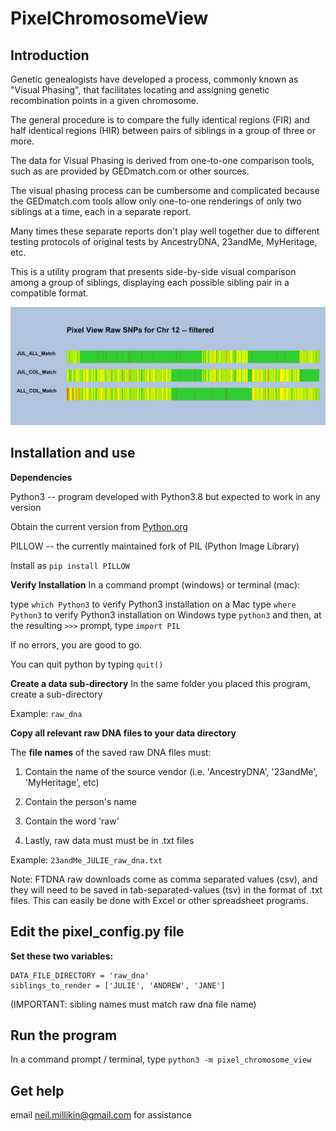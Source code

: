 # PixelChromosomeView

## Introduction

Genetic genealogists have developed a process, commonly known as "Visual Phasing", that facilitates locating and assigning genetic recombination points in a given chromosome.

The general procedure is to compare the fully identical regions (FIR) and half identical regions (HIR) between pairs of siblings in a group of three or more.

The data for Visual Phasing is derived from one-to-one comparison tools, such as are provided by GEDmatch.com or other sources.

The visual phasing process can be cumbersome and complicated because the GEDmatch.com tools allow only one-to-one renderings of only two siblings at a time, each in a separate report.

Many times these separate reports don't play well together due to different testing protocols of original tests by AncestryDNA, 23andMe, MyHeritage, etc.

This is a utility program that presents side-by-side visual comparison among a group of siblings, displaying each possible sibling pair in a compatible format.

![example image](example_pixel_chromosome_view.PNG)

## Installation and use

**Dependencies**

Python3 -- program developed with Python3.8 but expected to work in any version

Obtain the current version from [Python.org](https://www.python.org)


PILLOW -- the currently maintained fork of PIL (Python Image Library)

Install as `pip install PILLOW`

**Verify Installation**
In a command prompt (windows) or terminal (mac):

type `which Python3` to verify Python3 installation on a Mac
type `where Python3` to verify Python3 installation on Windows
type `python3` and then, at the resulting `>>>` prompt, type `import PIL`

If no errors, you are good to go.

You can quit python by typing `quit()`

**Create a data sub-directory**
In the same folder you placed this program, create a sub-directory

Example: `raw_dna`

**Copy all relevant raw DNA files to your data directory**

The **file names** of the saved raw DNA files must:

1. Contain the name of the source vendor (i.e. 'AncestryDNA', '23andMe', 'MyHeritage', etc)

2. Contain the person's name

3. Contain the word 'raw'

4. Lastly, raw data must must be in  .txt files

Example: `23andMe_JULIE_raw_dna.txt`

Note: FTDNA raw downloads come as comma separated values (csv),
and they will need to be saved in tab-separated-values (tsv)
in the format of .txt files.  This can easily be done with
Excel or other spreadsheet programs.


## Edit the pixel_config.py file
**Set these two variables:**
```
DATA_FILE_DIRECTORY = 'raw_dna'
siblings_to_render = ['JULIE', 'ANDREW', 'JANE']
```
(IMPORTANT: sibling names must match raw dna file name)
## Run the program

In a command prompt / terminal, type
`python3 -m pixel_chromosome_view`

## Get help

email neil.millikin@gmail.com for assistance
